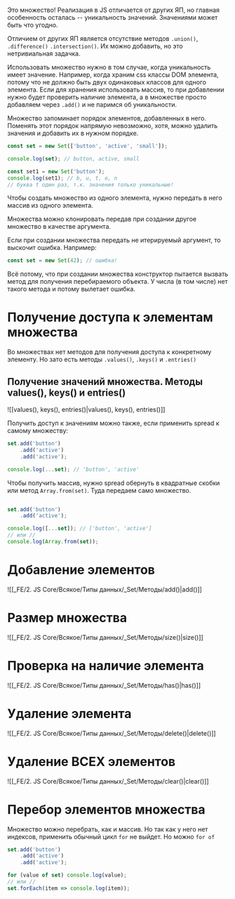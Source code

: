 ```table-of-contents
```

Это множество! Реализация в JS отличается от других ЯП, но главная особенность осталась -- уникальность значений. Значениями может быть что угодно.

Отличием от других ЯП является отсутствие методов `.union()`, `.difference()` `.intersection()`. Их можно добавить, но это нетривиальная задачка.

Использовать множество нужно в том случае, когда уникальность имеет значение. Например, когда храним css классы DOM элемента, потому что не должно быть двух одинаковых классов для одного элемента. Если для хранения использовать массив, то при добавлении нужно будет проверить наличие элемента, а в множестве просто добавляем через `.add()` и не паримся об уникальности.

Множество запоминает порядок элементов, добавленных в него. Поменять этот порядок напрямую невозможно, хотя, можно удалить значения и добавить их в нужном порядке. 



```js
const set = new Set(['button', 'active', 'small']);

console.log(set); // button, active, small

const set1 = new Set('button');
console.log(set1); // b, u, t, o, n
// буква t один раз, т.к. значения только уникальные!
```

Чтобы создать множество из одного элемента, нужно передать в него массив из одного элемента.

Множества можно клонировать передав при создании другое множество в качестве аргумента.

Если при создании множества передать не итерируемый аргумент, то выскочит ошибка. Например:

```js
const set = new Set(42); // ошибка!
```

Всё потому, что при создании множества конструктор пытается вызвать метод для получения перебираемого объекта. У числа (в том числе) нет такого метода и потому вылетает ошибка.

# Получение доступа к элементам множества

Во множествах нет методов для получения доступа к конкретному элементу. Но зато есть методы `.values()`, `.keys()` и `.entries()`

## Получение значений множества. Методы values(), keys() и entries()

![[values(), keys(), entries()|values(), keys(), entries()]]

Получить доступ к значениям можно также, если применить spread к самому множеству:

```js
set.add('button')
	.add('active')
	.add('active');

console.log(...set); // 'button', 'active'
```

Чтобы получить массив, нужно spread обернуть в квадратные скобки или метод `Array.from(set)`. Туда передаем само множество.

```js

set.add('button')
	.add('active');

console.log([...set]); // ['button', 'active']
// или //
console.log(Array.from(set));
```
# Добавление элементов

![[_FE/2. JS Core/Всякое/Типы данных/_Set/Методы/add()|add()]]

# Размер множества

![[_FE/2. JS Core/Всякое/Типы данных/_Set/Методы/size()|size()]]

# Проверка на наличие элемента

![[_FE/2. JS Core/Всякое/Типы данных/_Set/Методы/has()|has()]]

# Удаление элемента

![[_FE/2. JS Core/Всякое/Типы данных/_Set/Методы/delete()|delete()]]

# Удаление ВСЕХ элементов

![[_FE/2. JS Core/Всякое/Типы данных/_Set/Методы/clear()|clear()]]

# Перебор элементов множества

Множество можно перебрать, как и массив. Но так как у него нет индексов, применить обычный цикл `for` не выйдет. Но можно `for of`

```js
set.add('button')
	.add('active')
	.add('active');

for (value of set) console.log(value);
// или //
set.forEach(item => console.log(item));
```